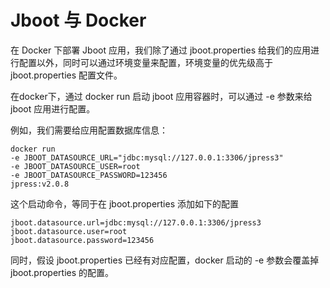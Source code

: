 # Jboot 与 Docker

在 Docker 下部署 Jboot 应用，我们除了通过 jboot.properties 给我们的应用进行配置以外，同时可以通过环境变量来配置，环境变量的优先级高于 jboot.properties 配置文件。

在docker下，通过 docker run 启动 jboot 应用容器时，可以通过 -e 参数来给 jboot 应用进行配置。

例如，我们需要给应用配置数据库信息：

```
docker run 
-e JBOOT_DATASOURCE_URL="jdbc:mysql://127.0.0.1:3306/jpress3"
-e JBOOT_DATASOURCE_USER=root 
-e JBOOT_DATASOURCE_PASSWORD=123456 
jpress:v2.0.8
```

这个启动命令，等同于在 jboot.properties 添加如下的配置

```
jboot.datasource.url=jdbc:mysql://127.0.0.1:3306/jpress3
jboot.datasource.user=root
jboot.datasource.password=123456
```

同时，假设 jboot.properties 已经有对应配置，docker 启动的 -e 参数会覆盖掉 jboot.properties 的配置。